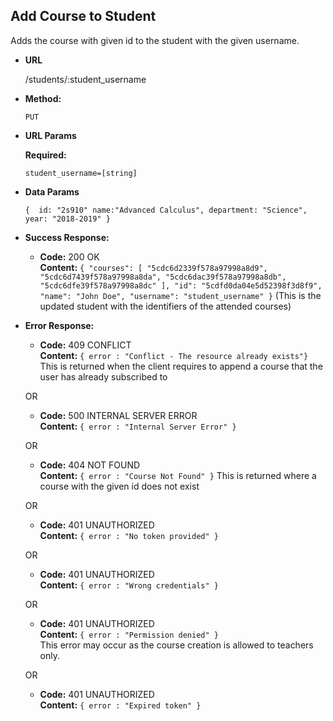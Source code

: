 **Add Course to Student**
----
  Adds the course with given id to the student with the given username.

* **URL**

  /students/:student_username

* **Method:**

  `PUT`
  
*  **URL Params**

   **Required:**
 
   `student_username=[string]`<br/>
   
* **Data Params**

    `{  id: "2s910"
        name:"Advanced Calculus",
        department: "Science",
        year: "2018-2019"
    }`

* **Success Response:**

  * **Code:** 200 OK <br />
    **Content:** `{
    "courses": [
        "5cdc6d2339f578a97998a8d9",
        "5cdc6d7439f578a97998a8da",
        "5cdc6dac39f578a97998a8db",
        "5cdc6dfe39f578a97998a8dc"
    ],
    "id": "5cdfd0da04e5d52398f3d8f9",
    "name": "John Doe",
    "username": "student_username"
}` (This is the updated student with the identifiers of the attended courses)
 
* **Error Response:**

  * **Code:** 409 CONFLICT <br />
    **Content:** `{ error : "Conflict - The resource already exists"}`
    This is returned when the client requires to append a course that the user has already subscribed to
    
  OR

  * **Code:** 500 INTERNAL SERVER ERROR <br />
    **Content:** `{ error : "Internal Server Error" }`
       
  OR

  * **Code:** 404 NOT FOUND <br />
    **Content:** `{ error : "Course Not Found" }`
    This is returned where a course with the given id does not exist
    
  OR

  * **Code:** 401 UNAUTHORIZED <br />
    **Content:** `{ error : "No token provided" }`
    
  OR

  * **Code:** 401 UNAUTHORIZED <br />
    **Content:** `{ error : "Wrong credentials" }`
    
  OR

  * **Code:** 401 UNAUTHORIZED <br />
    **Content:** `{ error : "Permission denied" }` 
    <br />
    This error may occur as the course creation is allowed to teachers only.
    
  OR

  * **Code:** 401 UNAUTHORIZED <br />
    **Content:** `{ error : "Expired token" }`
     